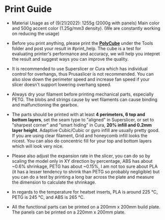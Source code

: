 # Print Guide

- Material Usage as of (9/21/2022): 1255g (2000g with panels) Main color and 500g accent color (1.25g/mm3 density). (We are constantly working on reducing the usage)

- Before you print anything, please print the [**PolyCube**](https://github.com/Reiten966/Polyformer/blob/main/STL/PolyTools/PolyCube.STL) under the Tools folder and post your result in #print_help. The cube is a test for evaluating printer's performance and accuracy, we will help you intepret the result and suggest ways you can improve the quality.

- It is recommended to use Superslicer or Cura which has individual control for overhangs, thus Prusaslicer is not recommended. You can also slow down the perimeter speed and increase fan speed if your slicer doesn't support lowering overhang speed.

- Always dry your filament before printing mechanical parts, especially PETG. The blobs and strings cause by wet filaments can cause binding and malfunctioning the gearbox.

- The parts should be printed with at least **4 perimeters, 6 top and bottom layers**, set the seam type to "aligned" in Superslicer, or set to "sharpest corner" and "smart hiding" in Cura, **20% infill and 0.2mm layer height**. Adaptive Cubic/Cubic or gyro infill are usually pretty good. If you are using clear filament, Grid and honeycomb infill looks the nicest. You can also do concentric fill for your top and bottom layers which will look very nice.

- Please also adjust the expansion rate in the slicer, you can do so by scaling the model only in XY direction by percentage, ABS has about ~0.6% shrinkage, PETG has about ~0.15%, I am not too sure about PLA (it has a lesser tendency to shrink than PETG so probably negligible) but you can do a test by printing a long bar across the plate and measure the dimension to calculate the shrinkage.


- In regards to the temperature for heatset inserts, PLA is around 225 °C, PETG is 245 °C, and ABS is 265 °C.

- All the functional parts can be printed on a 200mm x 200mm build plate. The panels can be printed on a 220mm x 200mm plate.

